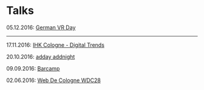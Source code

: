 # Talks

05.12.2016: [German VR Day](http://www.bvdw.org/medien/1-german-vr-day?media=8187)

<hr />

17.11.2016: [IHK Cologne - Digital Trends](https://digitalcologne.de/innovation-digital-info/)

20.10.2016: [adday addnight](http://adday-adnight.koeln/)

09.09.2016: [Barcamp](http://www.schloss-benrath.de/veranstaltungen/vdetail/barcamp-ueber-theater-in-digitalen-raeumen/d/853/)

02.06.2016: [Web De Cologne WDC28](http://webdecologne.de/aktuelles/wdc28/)